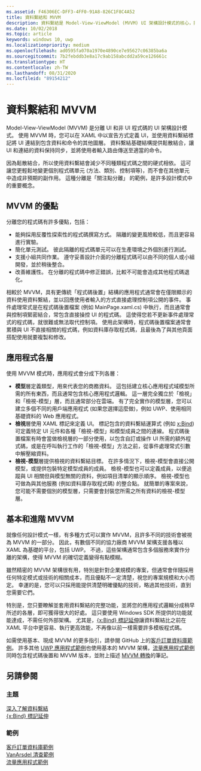 ```yaml
---
ms.assetid: F46306EC-DFF3-4FF0-91A8-826C1F8C4A52
title: 資料繫結和 MVVM
description: 資料繫結是 Model-View-ViewModel (MVVM) UI 架構設計模式的核心，提供了 UI 和非 UI 程式碼之間的鬆散結合。
ms.date: 10/02/2018
ms.topic: article
keywords: windows 10, uwp
ms.localizationpriority: medium
ms.openlocfilehash: ad0595fa070a1970e4890ce7e95627c06385ba6a
ms.sourcegitcommit: 7b2febddb3e8a17c9ab158abcdd2a59ce126661c
ms.translationtype: HT
ms.contentlocale: zh-TW
ms.lasthandoff: 08/31/2020
ms.locfileid: "89154212"
---
```

# <a name="data-binding-and-mvvm"></a>資料繫結和 MVVM

Model-View-ViewModel (MVVM) 是分離 UI 和非 UI 程式碼的 UI 架構設計模式。 使用 MVVM 時，您可以在 XAML 中以宣告方式定義 UI，並使用資料繫結標記將 UI 連結到包含資料和命令的其他圖層。 資料繫結基礎結構提供鬆散結合，讓 UI 和連結的資料保持同步，並將使用者輸入路由傳送至適當的命令。 

因為鬆散結合，所以使用資料繫結會減少不同種類程式碼之間的硬式相依。 這可讓您更輕鬆地變更個別程式碼單元 (方法、類別、控制項等)，而不會在其他單元中造成非預期的副作用。 這種分離是「關注點分離」  的範例，是許多設計模式中的重要概念。 

## <a name="benefits-of-mvvm"></a>MVVM 的優點

分離您的程式碼有許多優點，包括：

* 能夠採用反覆性探索性的程式碼撰寫方式。 隔離的變更風險較低，而且更容易進行實驗。
* 簡化單元測試。 彼此隔離的程式碼單元可以在生產環境之外個別進行測試。
* 支援小組共同作業。 遵守妥善設計介面的分離程式碼可以由不同的個人或小組開發，並於稍後整合。
* 改善維護性。 在分離的程式碼中修正錯誤，比較不可能會造成其他程式碼退化。

相較於 MVVM，具有更傳統「程式碼後置」結構的應用程式通常會在僅限顯示的資料使用資料繫結，並以回應使用者輸入的方式直接處理控制項公開的事件。 事件處理常式是在程式碼後置檔案 (例如 MainPage.xaml.cs) 中執行，而且通常會與控制項緊密結合，常包含直接操控 UI 的程式碼。 這使得您若不更新事件處理常式的程式碼，就很難或無法取代控制項。 使用此架構時，程式碼後置檔案通常會累積與 UI 不直接相關的程式碼，例如資料庫存取程式碼，且最後為了與其他頁面搭配使用就要複製和修改。

## <a name="app-layers"></a>應用程式各層

使用 MVVM 模式時，應用程式會分成下列各層：

* **模型**層定義類型，用來代表您的商務資料。 這包括建立核心應用程式域模型所需的所有東西，而且通常包含核心應用程式邏輯。 這一層完全獨立於「檢視」和「檢視-模型」層，而且通常部分在雲端。 有了完全實作的模型層，您可以建立多個不同的用戶端應用程式 (如果您選擇這麼做)，例如 UWP、使用相同基礎資料的 Web 應用程式。
* **檢視**層使用 XAML 標記來定義 UI。 標記包含的資料繫結運算式 (例如 [x:Bind](../xaml-platform/x-bind-markup-extension.md)) 可定義特定 UI 元件和各種「檢視-模型」和模型成員之間的連線。 程式碼後置檔案有時會當做檢視層的一部分使用，以包含自訂或操作 UI 所需的額外程式碼，或是在呼叫執行工作的「檢視-模型」方法之前，從事件處理常式引數中解壓縮資料。 
* **檢視-模型**層提供檢視的資料繫結目標。 在許多情況下，檢視-模型會直接公開模型，或提供包裝特定模型成員的成員。 檢視-模型也可以定義成員，以便追蹤與 UI 相關但與模型無關的資料，例如項目清單的顯示順序。 檢視-模型也可做為與其他服務 (例如資料庫存取程式碼) 的整合點。 就簡單的專案來說，您可能不需要個別的模型層，只需要會封裝您所需之所有資料的檢視-模型層。 

## <a name="basic-and-advanced-mvvm"></a>基本和進階 MVVM

就像任何設計模式一樣，有多種方式可以實作 MVVM，且許多不同的技術會被視為 MVVM 的一部分。 因此，有數個不同的協力廠商 MVVM 架構支援各種以 XAML 為基礎的平台，包括 UWP。 不過，這些架構通常包含多個服務來實作分離的架構，使得 MVVM 的確切定義變得有點模糊。 

雖然精密的 MVVM 架構很有用，特別是針對企業規模的專案，但通常會伴隨採用任何特定模式或技術的相關成本，而且優點不一定清楚，視您的專案規模和大小而定。 幸運的是，您可以只採用能提供清楚明確優點的技術，略過其他技術，直到您需要它們。 

特別是，您只要瞭解並套用資料繫結的完整功能，並將您的應用程式邏輯分成稍早所述的各層，即可獲得很大的好處。 這只要使用 Windows SDK 所提供的功能就能達成，不需任何外部架構。 尤其是，[{x:Bind} 標記延伸](../xaml-platform/x-bind-markup-extension.md)讓資料繫結比之前在 XAML 平台中更容易、執行更高效能，不再像以前一樣需要許多模板程式碼。

如需使用基本、現成 MVVM 的更多指引，請參閱 GitHub 上的[客戶訂單資料庫範例](https://github.com/Microsoft/Windows-appsample-customers-orders-database)。 許多其他 [UWP 應用程式範例](https://github.com/Microsoft?q=windows-appsample
)也使用基本的 MVVM 架構，[流量應用程式範例](https://github.com/Microsoft/Windows-appsample-trafficapp)同時包含程式碼後置和 MVVM 版本，並附上描述 [MVVM 轉換](https://github.com/Microsoft/Windows-appsample-trafficapp/blob/MVVM/MVVM.md)的筆記。 

## <a name="see-also"></a>另請參閱

### <a name="topics"></a>主題

[深入了解資料繫結](./data-binding-in-depth.md)  
[{x:Bind} 標記延伸](../xaml-platform/x-bind-markup-extension.md)  

### <a name="samples"></a>範例

[客戶訂單資料庫範例](https://github.com/Microsoft/Windows-appsample-customers-orders-database)  
[VanArsdel 清查範例](https://github.com/Microsoft/InventorySample)  
[流量應用程式範例](https://github.com/Microsoft/Windows-appsample-trafficapp)